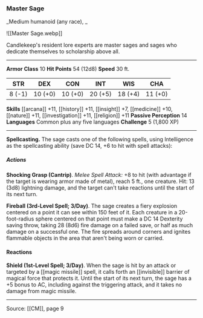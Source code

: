 ### Master Sage
_Medium humanoid (any race), _

![[Master Sage.webp]]

Candlekeep's resident lore experts are master sages and sages who dedicate themselves to scholarship above all.




---

**Armor Class** 10
**Hit Points** 54 (12d8)
**Speed** 30 ft.

| STR     | DEX     | CON     | INT     | WIS     | CHA     |
|---------|---------|---------|---------|---------|---------|
| 8 (-1) | 10 (+0) | 10 (+0) | 20 (+5) | 18 (+4) | 11 (+0) |

**Skills** [[arcana]] +11, [[history]] +11, [[insight]] +7, [[medicine]] +10, [[nature]] +11, [[investigation]] +11, [[religion]] +11
**Passive Perception** 14
**Languages** Common plus any five languages
**Challenge** 5 (1,800 XP)

---

**Spellcasting.** The sage casts one of the following spells, using Intelligence as the spellcasting ability (save DC 14, +6 to hit with spell attacks):

##### Actions
**Shocking Grasp (Cantrip)**. _Melee Spell Attack:_ +8 to hit (with advantage if the target is wearing armor made of metal), reach 5 ft., one creature. Hit: 13 (3d8) lightning damage, and the target can't take reactions until the start of its next turn.

**Fireball (3rd-Level Spell; 3/Day)**. The sage creates a fiery explosion centered on a point it can see within 150 feet of it. Each creature in a 20-foot-radius sphere centered on that point must make a DC 14 Dexterity saving throw, taking 28 (8d6) fire damage on a failed save, or half as much damage on a successful one. The fire spreads around corners and ignites flammable objects in the area that aren't being worn or carried.

#### Reactions
**Shield (1st-Level Spell; 3/Day)**. When the sage is hit by an attack or targeted by a [[magic missile]] spell, it calls forth an [[invisible]] barrier of magical force that protects it. Until the start of its next turn, the sage has a +5 bonus to AC, including against the triggering attack, and it takes no damage from magic missile.


---

Source: [[CM]], page 9